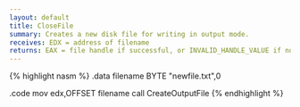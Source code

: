 ```yaml
---
layout: default
title: CloseFile
summary: Creates a new disk file for writing in output mode.
receives: EDX = address of filename
returns: EAX = file handle if successful, or INVALID_HANDLE_VALUE if not
---
```

{% highlight nasm %}
.data
filename BYTE "newfile.txt",0

.code
mov  edx,OFFSET filename
call CreateOutputFile
{% endhighlight %}